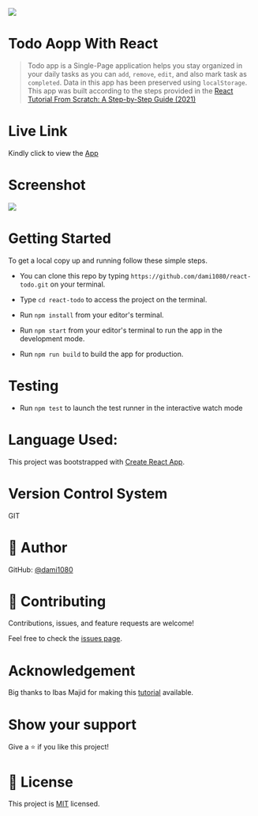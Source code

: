 ![](https://img.shields.io/badge/Microverse-blueviolet)

# Todo Aopp With React
> Todo app is a Single-Page application helps you stay organized in your daily tasks as you can `add`, `remove`, `edit`, and also mark task as `completed`. Data in this app has been preserved using `localStorage`. This app was built according to the steps provided in the [React Tutorial From Scratch: A Step-by-Step Guide (2021)](https://ibaslogic.com/react-tutorial-for-beginners/)

# Live Link

Kindly click to view the [App](/)

# Screenshot

![](./src/images/screenshot.png)

# Getting Started

To get a local copy up and running follow these simple steps.

- You can clone this repo by typing `https://github.com/dami1080/react-todo.git` on your terminal.

- Type `cd react-todo` to access the project on the terminal.
  
- Run `npm install` from your editor's terminal.

- Run `npm start` from your editor's terminal to run the app in the development mode.

- Run `npm run build` to build the app for production.
# Testing

- Run `npm test` to launch the test runner in the interactive watch mode

# Language Used:

This project was bootstrapped with [Create React App](https://github.com/facebook/create-react-app).

# Version Control System

GIT

# 👤 Author

GitHub: [@dami1080](https://github.com/dami1080/react-todo)


# 🤝 Contributing

Contributions, issues, and feature requests are welcome!

Feel free to check the [issues page](https://github.com/dami1080/react-todo/issues).

# Acknowledgement

Big thanks to Ibas Majid for making this [tutorial](https://ibaslogic.com/react-tutorial-for-beginners/) available.
# Show your support

Give a ⭐️ if you like this project!

# 📝 License

This project is [MIT](LICENSE) licensed.